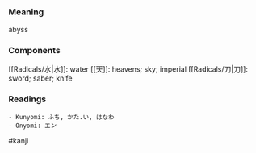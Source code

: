 ### Meaning

abyss

### Components

[[Radicals/水|水]]: water [[天]]: heavens; sky; imperial [[Radicals/刀|刀]]: sword; saber; knife

### Readings

```
- Kunyomi: ふち, かた.い, はなわ
- Onyomi: エン
```

#kanji